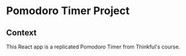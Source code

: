 # Pomodoro Timer Project


## Context

This React app is a replicated Pomodoro Timer from Thinkful's course. 
